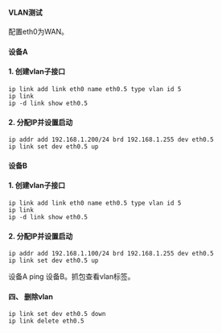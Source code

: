 #### VLAN测试

配置eth0为WAN。

#### 设备A

#### 1. 创建vlan子接口

```
ip link add link eth0 name eth0.5 type vlan id 5
ip link
ip -d link show eth0.5
```
#### 2. 分配IP并设置启动
```
ip addr add 192.168.1.200/24 brd 192.168.1.255 dev eth0.5
ip link set dev eth0.5 up
```

#### 设备B

#### 1. 创建vlan子接口
```
ip link add link eth0 name eth0.5 type vlan id 5
ip link
ip -d link show eth0.5
```
#### 2. 分配IP并设置启动
```
ip addr add 192.168.1.100/24 brd 192.168.1.255 dev eth0.5
ip link set dev eth0.5 up
```
设备A ping 设备B。抓包查看vlan标签。

#### 四、 删除vlan

```
ip link set dev eth0.5 down
ip link delete eth0.5
```











